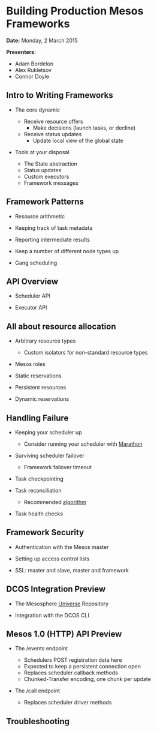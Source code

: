 # Building Production Mesos Frameworks

**Date:** Monday, 2 March 2015

**Presenters:**

- Adam Bordelon
- Alex Rukletsov
- Connor Doyle

## Intro to Writing Frameworks

- The core dynamic
  - Receive resource offers
    - Make decisions (launch tasks, or decline)
  - Receive status updates
    - Update local view of the global state

- Tools at your disposal
  - The State abstraction
  - Status updates
  - Custom executors
  - Framework messages

## Framework Patterns

- Resource arithmetic

- Keeping track of task metadata

- Reporting intermediate results

- Keep a number of different node types up

- Gang scheduling

## API Overview

- Scheduler API

- Executor API

## All about resource allocation

- Arbitrary resource types
  - Custom isolators for non-standard resource types

- Mesos roles

- Static reservations

- Persistent resources

- Dynamic reservations

## Handling Failure

- Keeping your scheduler up
  - Consider running your scheduler with
    [Marathon](https://github.com/mesosphere/marathon)

- Surviving scheduler failover
  - Framework failover timeout

- Task checkpointing

- Task reconciliation
  - Recommended [algorithm](https://gist.github.com/bmahler/18409fc4f052df43f403#algorithm)

- Task health checks

## Framework Security

- Authentication with the Mesos master

- Setting up access control lists

- SSL: master and slave, master and framework

## DCOS Integration Preview

- The Mesosphere [Universe](https://github.com/mesosphere/universe) Repository

- Integration with the DCOS CLI

## Mesos 1.0 (HTTP) API Preview

- The /events endpoint
  - Schedulers POST registration data here
  - Expected to keep a persistent connection open
  - Replaces scheduler callback methods
  - Chunked-Transfer encoding, one chunk per update

- The /call endpoint
  - Replaces scheduler driver methods

## Troubleshooting

